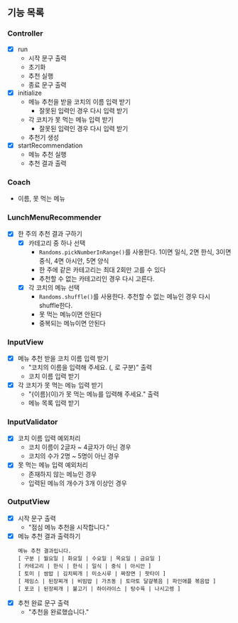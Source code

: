 ## 기능 목록

### Controller
- [x] run
  - 시작 문구 출력
  - 초기화
  - 추천 실행
  - 종료 문구 출력
- [x] initialize
  - 메뉴 추천을 받을 코치의 이름 입력 받기
    - 잘못된 입력인 경우 다시 입력 받기
  - 각 코치가 못 먹는 메뉴 입력 받기
    - 잘못된 입력인 경우 다시 입력 받기
  - 추천기 생성
- [x] startRecommendation
  - 메뉴 추천 실행
  - 추천 결과 출력

### Coach
- 이름, 못 먹는 메뉴

### LunchMenuRecommender
- [x] 한 주의 추천 결과 구하기
  - [x] 카테고리 중 하나 선택
    - `Randoms.pickNumberInRange()`를 사용한다. 1이면 일식, 2면 한식, 3이면 중식, 4면 아시안, 5면 양식
    - 한 주에 같은 카테고리는 최대 2회만 고를 수 있다
    - 추천할 수 없는 카테고리인 경우 다시 고른다.
  - [x] 각 코치의 메뉴 선택
    - `Randoms.shuffle()`를 사용한다. 추천할 수 없는 메뉴인 경우 다시 shuffle한다.
    - 못 먹는 메뉴이면 안된다
    - 중복되는 메뉴이면 안된다

### InputView
- [x] 메뉴 추천 받을 코치 이름 입력 받기
  - "코치의 이름을 입력해 주세요. (, 로 구분)" 출력
  - 코치 이름 입력 받기
- [x] 각 코치가 못 먹는 메뉴 입력 받기
  - "{이름}(이)가 못 먹는 메뉴를 입력해 주세요." 출력
  - 메뉴 목록 입력 받기

### InputValidator
- [x] 코치 이름 입력 예외처리
  - 코치 이름이 2글자 ~ 4글자가 아닌 경우
  - 코치의 수가 2명 ~ 5명이 아닌 경우
- [x] 못 먹는 메뉴 입력 예외처리
  - 존재하지 않는 메뉴인 경우
  - 입력된 메뉴의 개수가 3개 이상인 경우

### OutputView
- [x] 시작 문구 출력
  - "점심 메뉴 추천을 시작합니다." 
- [x] 메뉴 추천 결과 출력하기
  ```text
  메뉴 추천 결과입니다.
  [ 구분 | 월요일 | 화요일 | 수요일 | 목요일 | 금요일 ]
  [ 카테고리 | 한식 | 한식 | 일식 | 중식 | 아시안 ]
  [ 토미 | 쌈밥 | 김치찌개 | 미소시루 | 짜장면 | 팟타이 ]
  [ 제임스 | 된장찌개 | 비빔밥 | 가츠동 | 토마토 달걀볶음 | 파인애플 볶음밥 ]
  [ 포코 | 된장찌개 | 불고기 | 하이라이스 | 탕수육 | 나시고렝 ]
  ```
- [x] 추천 완료 문구 출력
  - "추천을 완료했습니다."
